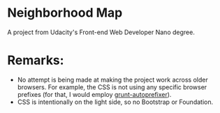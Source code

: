 # Neighborhood Map
A project from Udacity's Front-end Web Developer Nano degree.

# Remarks:
* No attempt is being made at making the project work across older
  browsers. For example, the CSS is not using any specific browser prefixes
  (for that, I would employ
  [grunt-autoprefixer](https://github.com/nDmitry/grunt-autoprefixer)).
* CSS is intentionally on the light side, so no Bootstrap or Foundation.
